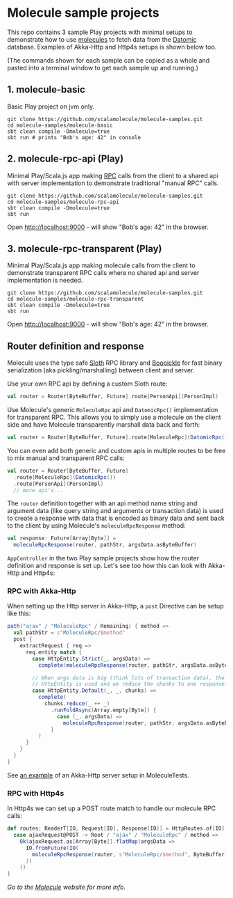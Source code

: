 # Molecule sample projects

This repo contains 3 sample Play projects with minimal setups to demonstrate how to use [molecules](http://scalamolecule.org) to fetch data from the [Datomic](https://www.datomic.com) database. Examples of Akka-Http and Http4s setups is shown below too.

(The commands shown for each sample can be copied as a whole and pasted into a terminal window to get each sample up and running.)

## 1. molecule-basic

Basic Play project on jvm only. 
```
git clone https://github.com/scalamolecule/molecule-samples.git
cd molecule-samples/molecule-basic
sbt clean compile -Dmolecule=true
sbt run # prints "Bob's age: 42" in console
```


## 2. molecule-rpc-api (Play)

Minimal Play/Scala.js app making [RPC](https://en.wikipedia.org/wiki/Remote_procedure_call) calls from the client to a shared api with server implementation to demonstrate traditional "manual RPC" calls.
```
git clone https://github.com/scalamolecule/molecule-samples.git
cd molecule-samples/molecule-rpc-api
sbt clean compile -Dmolecule=true
sbt run
```
Open [http://localhost:9000](http://localhost:9000) - will show "Bob's age: 42" in the browser.


## 3. molecule-rpc-transparent (Play)

Minimal Play/Scala.js app making molecule calls from the client to demonstrate transparent RPC calls where no shared api and server implementation is needed.
```
git clone https://github.com/scalamolecule/molecule-samples.git
cd molecule-samples/molecule-rpc-transparent
sbt clean compile -Dmolecule=true
sbt run
```
Open [http://localhost:9000](http://localhost:9000) - will show "Bob's age: 42" in the browser.


## Router definition and response

Molecule uses the type safe [Sloth](https://github.com/cornerman/sloth) RPC library and [Boopickle](https://boopickle.suzaku.io) for fast binary serialization (aka pickling/marshalling) between client and server.

Use your own RPC api by defining a custom Sloth route:

```scala
val router = Router[ByteBuffer, Future].route[PersonApi](PersonImpl)
```

Use Molecule's generic `MoleculeRpc` api and `DatomicRpc()` implementation for transparent RPC. This allows you to simply use a molecule on the client side and have Molecule transparently marshall data back and forth:

```scala
val router = Router[ByteBuffer, Future].route[MoleculeRpc](DatomicRpc())
```

You can even add both generic and custom apis in multiple routes to be free to mix manual and transparent RPC calls:

```scala
val router = Router[ByteBuffer, Future]
  .route[MoleculeRpc](DatomicRpc())
  .route[PersonApi](PersonImpl)
  // more api's...
```
                                                               
The `router` definition together with an api method name string and argument data (like query string and arguments or transaction data) is used to create a response with data that is encoded as binary data and sent back to the client by using Molecule's `moleculeRpcResponse` method:
```scala
val response: Future[Array[Byte]] = 
  moleculeRpcResponse(router, pathStr, argsData.asByteBuffer)
```

`AppController` in the two Play sample projects show how the router definition and response is set up. Let's see too how this can look with Akka-Http and Http4s:


### RPC with Akka-Http

When setting up the Http server in Akka-Http, a `post` Directive can be setup like this:
```scala
path("ajax" / "MoleculeRpc" / Remaining) { method =>
  val pathStr = s"MoleculeRpc/$method"
  post {
    extractRequest { req =>
      req.entity match {
        case HttpEntity.Strict(_, argsData) =>
          complete(moleculeRpcResponse(router, pathStr, argsData.asByteBuffer))

        // When args data is big (think lots of transaction data), the Default 
        // HttpEntity is used and we reduce the chunks to one response.
        case HttpEntity.Default(_, _, chunks) =>
          complete(
            chunks.reduce(_ ++ _)
              .runFoldAsync(Array.empty[Byte]) {
                case (_, argsData) => 
                  moleculeRpcResponse(router, pathStr, argsData.asByteBuffer)
              }
          )
      }
    }
  }
}
```
See [an example](https://github.com/scalamolecule/molecule/blob/master/moleculeTests/jvm/src/main/scala/moleculeTests/MoleculeRpcServer.scala) of an Akka-Http server setup in MoleculeTests.


### RPC with Http4s

In Http4s we can set up a POST route match to handle our molecule RPC calls:
```scala
def routes: ReaderT[IO, Request[IO], Response[IO]] = HttpRoutes.of[IO] {
  case ajaxRequest@POST -> Root / "ajax" / "MoleculeRpc" / method =>
    Ok(ajaxRequest.as[Array[Byte]].flatMap(argsData =>
      IO.fromFuture(IO(
        moleculeRpcResponse(router, s"MoleculeRpc/$method", ByteBuffer.wrap(argsData))
      ))
    ))
}
```

_Go to the [Molecule](http://scalamolecule.org) website for more info._
